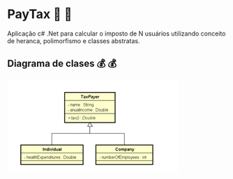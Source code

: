 # PayTax :money_with_wings: :money_with_wings:
Aplicação c# .Net para calcular o imposto de N usuários utilizando conceito de heranca, polimorfismo e classes abstratas. 

## Diagrama de clases :moneybag: :moneybag:
![](https://github.com/DiegoLins10/PayTax/blob/master/classes.png)

